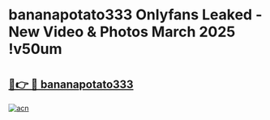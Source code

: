 # bananapotato333 Onlyfans Leaked - New Video & Photos March 2025 !v50um

# <h2><a href="https://xdvqh4.iuczelnia.edu.pl?title=bananapotato333&ref=v50um">🔗👉 🔴 bananapotato333</a></h2>

[![acn](https://github.com/user-attachments/assets/0f9c940e-d8b0-45ae-aac7-cd30a18b3e1c)](https://xdvqh4.iuczelnia.edu.pl?title=bananapotato333&ref=v50um)

